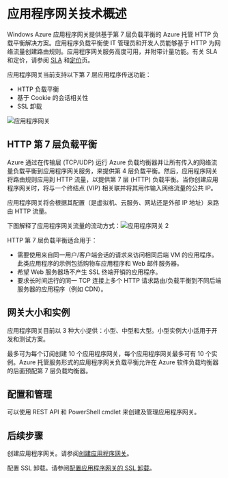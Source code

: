 <properties 
   pageTitle="应用程序网关简介 | Windows Azure"
   description="此页提供第 7 层负载平衡的应用程序网关服务概述，包括网关的大小、HTTP 负载平衡、基于 Cookie 的会话相关性和 SSL 卸载。"
   documentationCenter="na"
   services="application-gateway"
   authors="cherylmc"
   manager="jdial"
   editor="tysonn"/>
<tags 
   ms.service="application-gateway" 
   ms.date="06/24/2015"
   wacn.date="09/15/2015"/>

# 应用程序网关技术概述 


Windows Azure 应用程序网关提供基于第 7 层负载平衡的 Azure 托管 HTTP 负载平衡解决方案。应用程序负载平衡使 IT 管理员和开发人员能够基于 HTTP 为网络流量创建路由规则。应用程序网关服务高度可用，并附带计量功能。有关 SLA 和定价，请参阅 [SLA](/support/legal/sla) 和[定价](/home/features/application-gateway/#price)页。

应用程序网关当前支持以下第 7 层应用程序传送功能：

- HTTP 负载平衡
- 基于 Cookie 的会话相关性
- SSL 卸载

![应用程序网关](./media/application-gateway-introduction/appgateway1.png)

## HTTP 第 7 层负载平衡

Azure 通过在传输层 (TCP/UDP) 运行 Azure 负载均衡器并让所有传入的网络流量负载平衡到应用程序网关服务，来提供第 4 层负载平衡。然后，应用程序网关将路由规则应用到 HTTP 流量，以提供第 7 层 (HTTP) 负载平衡。当你创建应用程序网关时，将与一个终结点 (VIP) 相关联并将其用作输入网络流量的公共 IP。

应用程序网关将会根据其配置（是虚拟机、云服务、网站还是外部 IP 地址）来路由 HTTP 流量。

下图解释了应用程序网关流量的流动方式：![应用程序网关 2](./media/application-gateway-introduction/appgateway2.png)

HTTP 第 7 层负载平衡适合用于：


- 需要使用来自同一用户/客户端会话的请求来访问相同后端 VM 的应用程序。此类应用程序的示例包括购物车应用程序和 Web 邮件服务器。
- 希望 Web 服务器场不产生 SSL 终端开销的应用程序。
- 要求长时间运行的同一 TCP 连接上多个 HTTP 请求路由/负载平衡到不同后端服务器的应用程序（例如 CDN）。

## 网关大小和实例

应用程序网关目前以 3 种大小提供：小型、中型和大型。小型实例大小适用于开发和测试方案。

最多可为每个订阅创建 10 个应用程序网关，每个应用程序网关最多可有 10 个实例。Azure 托管服务形式的应用程序网关负载平衡允许在 Azure 软件负载均衡器的后面预配第 7 层负载均衡器。

## 配置和管理

可以使用 REST API 和 PowerShell cmdlet 来创建及管理应用程序网关。

## 后续步骤

创建应用程序网关。请参阅[创建应用程序网关](/documentation/articles/application-gateway-create-gateway)。

配置 SSL 卸载。请参阅[配置应用程序网关的 SSL 卸载](/documentation/articles/application-gateway-ssl)。

<!---HONumber=69-->